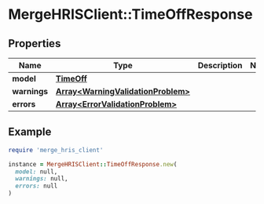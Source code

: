# MergeHRISClient::TimeOffResponse

## Properties

| Name | Type | Description | Notes |
| ---- | ---- | ----------- | ----- |
| **model** | [**TimeOff**](TimeOff.md) |  |  |
| **warnings** | [**Array&lt;WarningValidationProblem&gt;**](WarningValidationProblem.md) |  |  |
| **errors** | [**Array&lt;ErrorValidationProblem&gt;**](ErrorValidationProblem.md) |  |  |

## Example

```ruby
require 'merge_hris_client'

instance = MergeHRISClient::TimeOffResponse.new(
  model: null,
  warnings: null,
  errors: null
)
```

